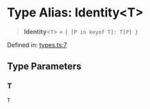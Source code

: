 # Type Alias: Identity\<T\>

> **Identity**\<`T`\> = `{ [P in keyof T]: T[P] }`

Defined in: [types.ts:7](https://github.com/laruss/react-text-game/blob/3f24f1ae69cb46d4c796e3e7af2e5d08bb0359c7/packages/core/src/types.ts#L7)

## Type Parameters

### T

`T`
